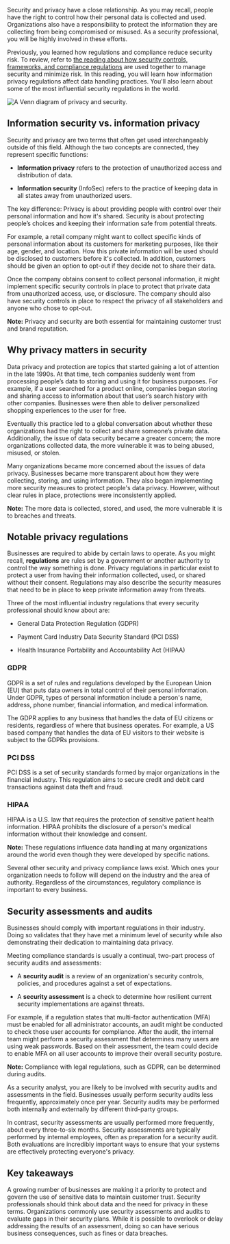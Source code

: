 Security and privacy have a close relationship. As you may recall, people have the right to control how their personal data is collected and used. Organizations also have a responsibility to protect the information they are collecting from being compromised or misused. As a security professional, you will be highly involved in these efforts.

Previously, you learned how regulations and compliance reduce security risk. To review, refer to [the reading about how security controls, frameworks, and compliance regulations](https://www.coursera.org/learn/foundations-of-cybersecurity/supplement/xu4pr/controls-frameworks-and-compliance) are used together to manage security and minimize risk. In this reading, you will learn how information privacy regulations affect data handling practices. You'll also learn about some of the most influential security regulations in the world. 

![A Venn diagram of privacy and security.](https://d3c33hcgiwev3.cloudfront.net/imageAssetProxy.v1/fDaKJmUlQGuh59KQM1Y0Nw_0ca1ff72e15643bcb40f8aaabf7078f1_S35G006-1-.png?expiry=1701475200000&hmac=7tAomRcM8UGlFJSg4Nk6cYYHwZKDD0jQ8kK95Gk_9zs)

## Information security vs. information privacy

Security and privacy are two terms that often get used interchangeably outside of this field. Although the two concepts are connected, they represent specific functions:

- **Information privacy** refers to the protection of unauthorized access and distribution of data.
    
- **Information security** (InfoSec) refers to the practice of keeping data in all states away from unauthorized users.
    

The key difference: Privacy is about providing people with control over their personal information and how it's shared. Security is about protecting people’s choices and keeping their information safe from potential threats.

For example, a retail company might want to collect specific kinds of personal information about its customers for marketing purposes, like their age, gender, and location. How this private information will be used should be disclosed to customers before it's collected. In addition, customers should be given an option to opt-out if they decide not to share their data.

Once the company obtains consent to collect personal information, it might implement specific security controls in place to protect that private data from unauthorized access, use, or disclosure. The company should also have security controls in place to respect the privacy of all stakeholders and anyone who chose to opt-out.

**Note:** Privacy and security are both essential for maintaining customer trust and brand reputation.

## Why privacy matters in security

Data privacy and protection are topics that started gaining a lot of attention in the late 1990s. At that time, tech companies suddenly went from processing people’s data to storing and using it for business purposes. For example, if a user searched for a product online, companies began storing and sharing access to information about that user’s search history with other companies. Businesses were then able to deliver personalized shopping experiences to the user for free.

Eventually this practice led to a global conversation about whether these organizations had the right to collect and share someone’s private data. Additionally, the issue of data security became a greater concern; the more organizations collected data, the more vulnerable it was to being abused, misused, or stolen.

Many organizations became more concerned about the issues of data privacy. Businesses became more transparent about how they were collecting, storing, and using information. They also began implementing more security measures to protect people's data privacy. However, without clear rules in place, protections were inconsistently applied.

**Note:** The more data is collected, stored, and used, the more vulnerable it is to breaches and threats.

## Notable privacy regulations

Businesses are required to abide by certain laws to operate. As you might recall, **regulations** are rules set by a government or another authority to control the way something is done. Privacy regulations in particular exist to protect a user from having their information collected, used, or shared without their consent. Regulations may also describe the security measures that need to be in place to keep private information away from threats.

Three of the most influential industry regulations that every security professional should know about are:

- General Data Protection Regulation (GDPR)
    
- Payment Card Industry Data Security Standard (PCI DSS)
    
- Health Insurance Portability and Accountability Act (HIPAA)
    

### **GDPR**

GDPR is a set of rules and regulations developed by the European Union (EU) that puts data owners in total control of their personal information. Under GDPR, types of personal information include a person's name, address, phone number, financial information, and medical information.

The GDPR applies to any business that handles the data of EU citizens or residents, regardless of where that business operates. For example, a US based company that handles the data of EU visitors to their website is subject to the GDPRs provisions.

### **PCI DSS**

PCI DSS is a set of security standards formed by major organizations in the financial industry. This regulation aims to secure credit and debit card transactions against data theft and fraud.

### **HIPAA**

HIPAA is a U.S. law that requires the protection of sensitive patient health information. HIPAA prohibits the disclosure of a person's medical information without their knowledge and consent.

**Note:** These regulations influence data handling at many organizations around the world even though they were developed by specific nations.

Several other security and privacy compliance laws exist. Which ones your organization needs to follow will depend on the industry and the area of authority. Regardless of the circumstances, regulatory compliance is important to every business.

## Security assessments and audits

Businesses should comply with important regulations in their industry. Doing so validates that they have met a minimum level of security while also demonstrating their dedication to maintaining data privacy.

Meeting compliance standards is usually a continual, two-part process of security audits and assessments:

- A **security audit** is a review of an organization's security controls, policies, and procedures against a set of expectations.
    
- A **security assessment** is a check to determine how resilient current security implementations are against threats.
    

For example, if a regulation states that multi-factor authentication (MFA) must be enabled for all administrator accounts, an audit might be conducted to check those user accounts for compliance. After the audit, the internal team might perform a security assessment that determines many users are using weak passwords. Based on their assessment, the team could decide to enable MFA on all user accounts to improve their overall security posture.

**Note:** Compliance with legal regulations, such as GDPR, can be determined during audits.

As a security analyst, you are likely to be involved with security audits and assessments in the field. Businesses usually perform security audits less frequently, approximately once per year. Security audits may be performed both internally and externally by different third-party groups.

In contrast, security assessments are usually performed more frequently, about every three-to-six months. Security assessments are typically performed by internal employees, often as preparation for a security audit. Both evaluations are incredibly important ways to ensure that your systems are effectively protecting everyone's privacy.

## Key takeaways

A growing number of businesses are making it a priority to protect and govern the use of sensitive data to maintain customer trust. Security professionals should think about data and the need for privacy in these terms. Organizations commonly use security assessments and audits to evaluate gaps in their security plans. While it is possible to overlook or delay addressing the results of an assessment, doing so can have serious business consequences, such as fines or data breaches.